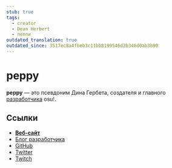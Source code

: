```yaml
---
stub: true
tags:
  - creator
  - Dean Herbert
  - пеппи
outdated_translation: true
outdated_since: 3517ec8a4fbeb3c11bb8199546d2b346d0ab3b90
---
```


# peppy

**peppy** — это псевдоним Дина Гербета, создателя и главного [разработчика](/wiki/People/The_Team/Developers) osu!.

## Ссылки

- **[Веб-сайт](https://ppy.sh/)**
- [Блог разработчика](https://blog.ppy.sh)
- [GitHub](https://github.com/peppy)
- [Twitter](https://twitter.com/ppy)
- [Twitch](https://www.twitch.tv/ppy)
